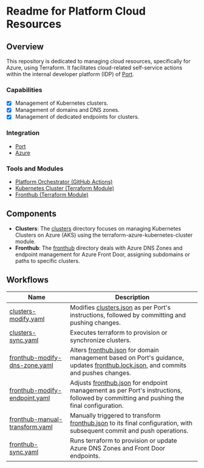 # Readme for Platform Cloud Resources

## Overview

This repository is dedicated to managing cloud resources, specifically for Azure, using Terraform. It facilitates cloud-related self-service actions within the internal developer platform (IDP) of [Port](https://getport.io/).

### Capabilities
- [x] Management of Kubernetes clusters.
- [x] Management of domains and DNS zones.
- [x] Management of dedicated endpoints for clusters.

### Integration
- [Port](https://app.getport.io/)
- [Azure](https://azure.microsoft.com/en-us)

### Tools and Modules
- [Platform Orchestrator (GitHub Actions)](https://github.com/PashmakGuru/gha-platform-orchestrator)
- [Kubernetes Cluster (Terraform Module)](https://github.com/PashmakGuru/terraform-azure-kubernetes-cluster)
- [Fronthub (Terraform Module)](https://github.com/pashmakGuru/terraform-azure-fronthub)

## Components

- **Clusters**: The [clusters](clusters/) directory focuses on managing Kubernetes Clusters on Azure (AKS) using the terraform-azure-kubernetes-cluster module.
- **Fronthub**: The [fronthub](fronthub/) directory deals with Azure DNS Zones and endpoint management for Azure Front Door, assigning subdomains or paths to specific clusters.

## Workflows

| Name                                | Description                                                                                                                                      |
|-------------------------------------|--------------------------------------------------------------------------------------------------------------------------------------------------|
| [clusters-modify.yaml](.github/workflows/clusters-modify.yaml) | Modifies [clusters.json](clusters/clusters.json) as per Port's instructions, followed by committing and pushing changes.                       |
| [clusters-sync.yaml](.github/workflows/clusters-sync.yaml)     | Executes terraform to provision or synchronize clusters.                                                                                         |
| [fronthub-modify-dns-zone.yaml](.github/workflows/fronthub-modify-dns-zone.yaml) | Alters [fronthub.json](fronthub/fronthub.json) for domain management based on Port's guidance, updates [fronthub.lock.json](fronthub/fronthub.lock.json), and commits and pushes changes. |
| [fronthub-modify-endpoint.yaml](.github/workflows/fronthub-modify-endpoint.yaml) | Adjusts [fronthub.json](fronthub/fronthub.json) for endpoint management as per Port's instructions, followed by committing and pushing the final configuration. |
| [fronthub-manual-transform.yaml](.github/workflows/fronthub-manual-transform.yaml) | Manually triggered to transform [fronthub.json](fronthub/fronthub.json) to its final configuration, with subsequent commit and push operations. |
| [fronthub-sync.yaml](.github/workflows/fronthub-sync.yaml)     | Runs terraform to provision or update Azure DNS Zones and Front Door endpoints.

